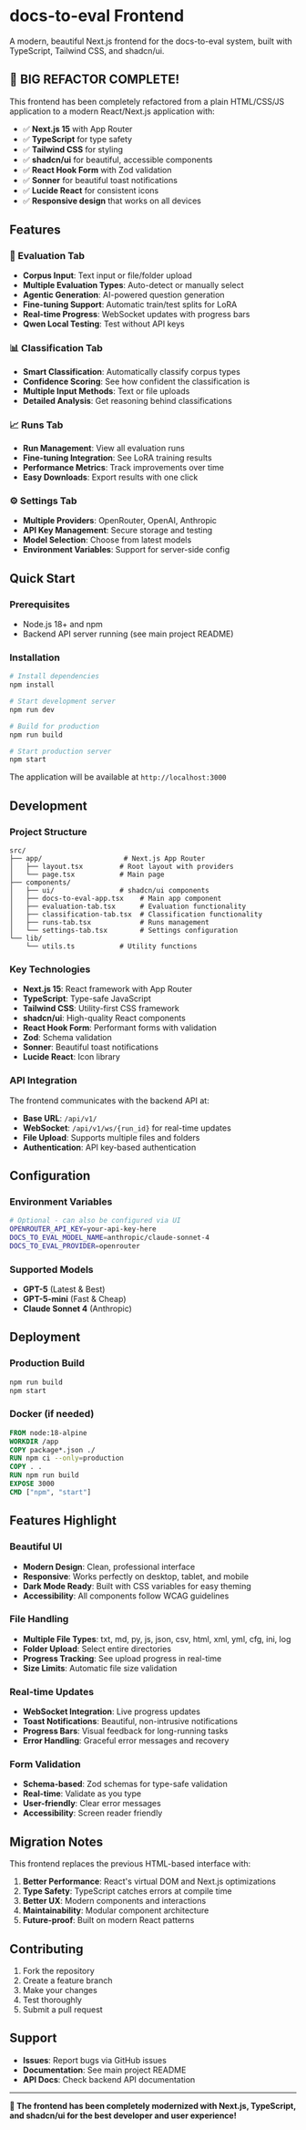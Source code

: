 # docs-to-eval Frontend

A modern, beautiful Next.js frontend for the docs-to-eval system, built with TypeScript, Tailwind CSS, and shadcn/ui.

## 🎉 BIG REFACTOR COMPLETE!

This frontend has been completely refactored from a plain HTML/CSS/JS application to a modern React/Next.js application with:

- ✅ **Next.js 15** with App Router
- ✅ **TypeScript** for type safety
- ✅ **Tailwind CSS** for styling
- ✅ **shadcn/ui** for beautiful, accessible components
- ✅ **React Hook Form** with Zod validation
- ✅ **Sonner** for beautiful toast notifications
- ✅ **Lucide React** for consistent icons
- ✅ **Responsive design** that works on all devices

## Features

### 🔬 Evaluation Tab
- **Corpus Input**: Text input or file/folder upload
- **Multiple Evaluation Types**: Auto-detect or manually select
- **Agentic Generation**: AI-powered question generation
- **Fine-tuning Support**: Automatic train/test splits for LoRA
- **Real-time Progress**: WebSocket updates with progress bars
- **Qwen Local Testing**: Test without API keys

### 📊 Classification Tab  
- **Smart Classification**: Automatically classify corpus types
- **Confidence Scoring**: See how confident the classification is
- **Multiple Input Methods**: Text or file uploads
- **Detailed Analysis**: Get reasoning behind classifications

### 📈 Runs Tab
- **Run Management**: View all evaluation runs
- **Fine-tuning Integration**: See LoRA training results
- **Performance Metrics**: Track improvements over time
- **Easy Downloads**: Export results with one click

### ⚙️ Settings Tab
- **Multiple Providers**: OpenRouter, OpenAI, Anthropic
- **API Key Management**: Secure storage and testing
- **Model Selection**: Choose from latest models
- **Environment Variables**: Support for server-side config

## Quick Start

### Prerequisites
- Node.js 18+ and npm
- Backend API server running (see main project README)

### Installation

```bash
# Install dependencies
npm install

# Start development server
npm run dev

# Build for production
npm run build

# Start production server
npm start
```

The application will be available at `http://localhost:3000`

## Development

### Project Structure

```
src/
├── app/                    # Next.js App Router
│   ├── layout.tsx         # Root layout with providers
│   └── page.tsx           # Main page
├── components/
│   ├── ui/                # shadcn/ui components
│   ├── docs-to-eval-app.tsx    # Main app component
│   ├── evaluation-tab.tsx      # Evaluation functionality
│   ├── classification-tab.tsx  # Classification functionality
│   ├── runs-tab.tsx            # Runs management
│   └── settings-tab.tsx        # Settings configuration
└── lib/
    └── utils.ts           # Utility functions
```

### Key Technologies

- **Next.js 15**: React framework with App Router
- **TypeScript**: Type-safe JavaScript
- **Tailwind CSS**: Utility-first CSS framework  
- **shadcn/ui**: High-quality React components
- **React Hook Form**: Performant forms with validation
- **Zod**: Schema validation
- **Sonner**: Beautiful toast notifications
- **Lucide React**: Icon library

### API Integration

The frontend communicates with the backend API at:
- **Base URL**: `/api/v1/`
- **WebSocket**: `/api/v1/ws/{run_id}` for real-time updates
- **File Upload**: Supports multiple files and folders
- **Authentication**: API key-based authentication

## Configuration

### Environment Variables

```bash
# Optional - can also be configured via UI
OPENROUTER_API_KEY=your-api-key-here
DOCS_TO_EVAL_MODEL_NAME=anthropic/claude-sonnet-4
DOCS_TO_EVAL_PROVIDER=openrouter
```

### Supported Models

- **GPT-5** (Latest & Best)
- **GPT-5-mini** (Fast & Cheap)
- **Claude Sonnet 4** (Anthropic)

## Deployment

### Production Build

```bash
npm run build
npm start
```

### Docker (if needed)

```dockerfile
FROM node:18-alpine
WORKDIR /app
COPY package*.json ./
RUN npm ci --only=production
COPY . .
RUN npm run build
EXPOSE 3000
CMD ["npm", "start"]
```

## Features Highlight

### Beautiful UI
- **Modern Design**: Clean, professional interface
- **Responsive**: Works perfectly on desktop, tablet, and mobile
- **Dark Mode Ready**: Built with CSS variables for easy theming
- **Accessibility**: All components follow WCAG guidelines

### File Handling
- **Multiple File Types**: txt, md, py, js, json, csv, html, xml, yml, cfg, ini, log
- **Folder Upload**: Select entire directories
- **Progress Tracking**: See upload progress in real-time
- **Size Limits**: Automatic file size validation

### Real-time Updates
- **WebSocket Integration**: Live progress updates
- **Toast Notifications**: Beautiful, non-intrusive notifications
- **Progress Bars**: Visual feedback for long-running tasks
- **Error Handling**: Graceful error messages and recovery

### Form Validation
- **Schema-based**: Zod schemas for type-safe validation
- **Real-time**: Validate as you type
- **User-friendly**: Clear error messages
- **Accessibility**: Screen reader friendly

## Migration Notes

This frontend replaces the previous HTML-based interface with:

1. **Better Performance**: React's virtual DOM and Next.js optimizations
2. **Type Safety**: TypeScript catches errors at compile time
3. **Better UX**: Modern components and interactions
4. **Maintainability**: Modular component architecture
5. **Future-proof**: Built on modern React patterns

## Contributing

1. Fork the repository
2. Create a feature branch
3. Make your changes
4. Test thoroughly
5. Submit a pull request

## Support

- **Issues**: Report bugs via GitHub issues
- **Documentation**: See main project README
- **API Docs**: Check backend API documentation

---

**🚀 The frontend has been completely modernized with Next.js, TypeScript, and shadcn/ui for the best developer and user experience!**